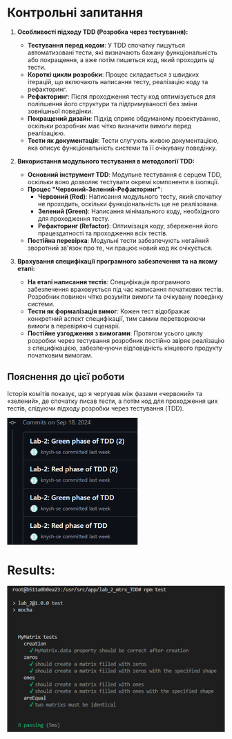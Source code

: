 # Контрольні запитання
1. **Особливості підходу TDD (Розробка через тестування):**

   - **Тестування перед кодом**: У TDD спочатку пишуться автоматизовані тести, які визначають бажану функціональність або покращення, а вже потім пишеться код, який проходить ці тести.
   - **Короткі цикли розробки**: Процес складається з швидких ітерацій, що включають написання тесту, реалізацію коду та рефакторинг.
   - **Рефакторинг**: Після проходження тесту код оптимізується для поліпшення його структури та підтримуваності без зміни зовнішньої поведінки.
   - **Покращений дизайн**: Підхід сприяє обдуманому проектуванню, оскільки розробник має чітко визначити вимоги перед реалізацією.
   - **Тести як документація**: Тести слугують живою документацією, яка описує функціональність системи та її очікувану поведінку.

2. **Використання модульного тестування в методології TDD:**

   - **Основний інструмент TDD**: Модульне тестування є серцем TDD, оскільки воно дозволяє тестувати окремі компоненти в ізоляції.
   - **Процес "Червоний-Зелений-Рефакторинг"**:
     - **Червоний (Red)**: Написання модульного тесту, який спочатку не проходить, оскільки функціональність ще не реалізована.
     - **Зелений (Green)**: Написання мінімального коду, необхідного для проходження тесту.
     - **Рефакторинг (Refactor)**: Оптимізація коду, збереження його працездатності та проходження всіх тестів.
   - **Постійна перевірка**: Модульні тести забезпечують негайний зворотний зв'язок про те, чи працює новий код як очікується.

3. **Врахування специфікації програмного забезпечення та на якому етапі:**

   - **На етапі написання тестів**: Специфікація програмного забезпечення враховується під час написання початкових тестів. Розробник повинен чітко розуміти вимоги та очікувану поведінку системи.
   - **Тести як формалізація вимог**: Кожен тест відображає конкретний аспект специфікації, тим самим перетворюючи вимоги в перевіряючі сценарії.
   - **Постійне узгодження з вимогами**: Протягом усього циклу розробки через тестування розробник постійно звіряє реалізацію з специфікацією, забезпечуючи відповідність кінцевого продукту початковим вимогам.

## Пояснення до цієї роботи
Історія комітів показує, що я чергував між фазами «червоний» та «зелений», де спочатку писав тести, а потім код для проходження цих тестів, слідуючи підходу розробки через тестування (TDD).

![alt text](image.png)

# Results:

![alt text](res_lab_2.png)
